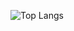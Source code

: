 
![Top Langs](https://github-readme-stats.vercel.app/api/top-langs/?username=segunemmanuel&theme=tokyonight)
